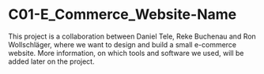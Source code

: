 # C01-E_Commerce_Website-Name
This project is a collaboration between Daniel Tele, Reke Buchenau and Ron Wollschläger, where we want to design and build a small e-commerce website. More information, on which tools and software we used, will be added later on the project.
